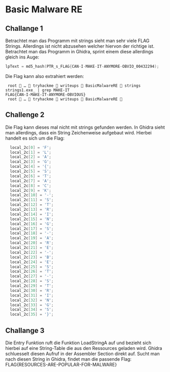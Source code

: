# Basic Malware RE
## Challange 1
Betrachtet man das Programm mit strings sieht man sehr viele FLAG Strings. Allerdings ist nicht abzusehen welcher hiervon der richtige ist. Betrachtet man das Programm in Ghidra, sprint einem diese allerdings gleich ins Auge:
```c
lpText = md5_hash(PTR_s_FLAG{CAN-I-MAKE-IT-ANYMORE-OBVIO_00432294);
```

Die Flag kann also extrahiert werden:
```
 root  …  tryhackme  writeups  BasicMalwareRE  strings strings1.exe_ | grep MAKE-IT
FLAG{CAN-I-MAKE-IT-ANYMORE-OBVIOUS}
 root  …  tryhackme  writeups  BasicMalwareRE  
```

## Challenge 2
Die Flag kann dieses mal nicht mit strings gefunden werden. In Ghidra sieht man allerdings, dass ein String Zeichenweise aufgebaut wird. Hierbei handelt es sich um die Flag:
```c
  local_2c[0] = 'F';
  local_2c[1] = 'L';
  local_2c[2] = 'A';
  local_2c[3] = 'G';
  local_2c[4] = '{';
  local_2c[5] = 'S';
  local_2c[6] = 'T';
  local_2c[7] = 'A';
  local_2c[8] = 'C';
  local_2c[9] = 'K';
  local_2c[10] = '-';
  local_2c[11] = 'S';
  local_2c[12] = 'T';
  local_2c[13] = 'R';
  local_2c[14] = 'I';
  local_2c[15] = 'N';
  local_2c[16] = 'G';
  local_2c[17] = 'S';
  local_2c[18] = '-';
  local_2c[19] = 'A';
  local_2c[20] = 'R';
  local_2c[21] = 'E';
  local_2c[22] = '-';
  local_2c[23] = 'B';
  local_2c[24] = 'E';
  local_2c[25] = 'S';
  local_2c[26] = 'T';
  local_2c[27] = '-';
  local_2c[28] = 'S';
  local_2c[29] = 'T';
  local_2c[30] = 'R';
  local_2c[31] = 'I';
  local_2c[32] = 'N';
  local_2c[33] = 'G';
  local_2c[34] = 'S';
  local_2c[35] = '}';
```

## Challange 3
Die Entry Funktion ruft die Funktion LoadStringA auf und bezieht sich hierbei auf eine String-Table die aus den Ressources geladen wird. Ghidra schluesselt diesen Aufruf in der Assembler Section direkt auf. Sucht man nach diesen String in Ghidra, findet man die passende Flag: FLAG{RESOURCES-ARE-POPULAR-FOR-MALWARE}
